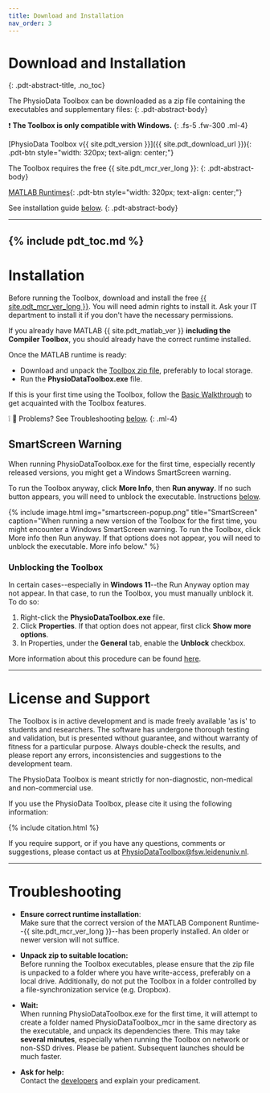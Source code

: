 ```yaml
---
title: Download and Installation
nav_order: 3
---
```


# Download and Installation
{: .pdt-abstract-title, .no_toc}

The PhysioData Toolbox can be downloaded as a zip file containing the executables and supplementary files:
{: .pdt-abstract-body}

❗ **The Toolbox is only compatible with Windows.**
{: .fs-5 .fw-300 .ml-4}

[PhysioData Toolbox v{{ site.pdt_version }}]({{ site.pdt_download_url }}){: .pdt-btn style="width: 320px; text-align: center;"}


The Toolbox requires the free {{ site.pdt_mcr_ver_long }}:
{: .pdt-abstract-body}

[MATLAB Runtimes](https://mathworks.com/products/compiler/matlab-runtime.html){: .pdt-btn style="width: 320px; text-align: center;"}

See installation guide [below](#installation).
{: .pdt-abstract-body}

---
{% include pdt_toc.md %}
---

# Installation #
Before running the Toolbox, download and install the free [{{ site.pdt_mcr_ver_long }}](https://nl.mathworks.com/products/compiler/matlab-runtime.html). You will need admin rights to install it. Ask your IT department to install it if you don't have the necessary permissions.

If you already have MATLAB {{ site.pdt_matlab_ver }} **including the Compiler Toolbox**, you should already have the correct runtime installed.

Once the MATLAB runtime is ready:
 - Download and unpack the [Toolbox zip file](#download-and-installation), preferably to local storage.
 - Run the **PhysioDataToolbox.exe** file.

If this is your first time using the Toolbox, follow the [Basic Walkthrough](.\tutorial\basics.html) to get acquainted with the Toolbox features.

❕ 🙁 Problems? See Troubleshooting [below](#troubleshooting).
{: .ml-4}

## SmartScreen Warning ##
When running PhysioDataToolbox.exe for the first time, especially recently released versions, you might get a Windows SmartScreen warning.

To run the Toolbox anyway, click **More Info**, then **Run anyway**. If no such button appears, you will need to unblock the executable. Instructions [below](#unblocking-the-toolbox).

{% include image.html
    img="smartscreen-popup.png"
    title="SmartScreen"
    caption="When running a new version of the Toolbox for the first time, you might encounter a Windows SmartScreen warning. To run the Toolbox, click More info then Run anyway. If that options does not appear, you will need to unblock the executable. More info below." %}

### Unblocking the Toolbox ###
In certain cases--especially in **Windows 11**--the Run Anyway option may not appear. In that case, to run the Toolbox, you must manually unblock it. To do so:
 1. Right-click the **PhysioDataToolbox.exe** file.
 2. Click **Properties**. If that option does not appear, first click **Show more options**.
 3. In Properties, under the **General** tab, enable the **Unblock** checkbox.

More information about this procedure can be found [here](https://www.elevenforum.com/t/unblock-file-downloaded-from-internet-in-windows-11.1125/).

---

# License and Support
The Toolbox is in active development and is made freely available 'as is' to students and researchers. The software has undergone thorough testing and validation, but is presented without guarantee, and without warranty of fitness for a particular purpose. Always double-check the results, and please report any errors, inconsistencies and suggestions to the development team.

The PhysioData Toolbox is meant strictly for non-diagnostic, non-medical and non-commercial use.

If you use the PhysioData Toolbox, please cite it using the following information:

{% include citation.html %}

If you require support, or if you have any questions, comments or suggestions, please contact us at [PhysioDataToolbox@fsw.leidenuniv.nl](mailto:PhysioDataToolbox@fsw.leidenuniv.nl).

---

# Troubleshooting

 - **Ensure correct runtime installation**:  
    Make sure that the correct version of the MATLAB Component Runtime--{{ site.pdt_mcr_ver_long }}--has been properly installed. An older or newer version will not suffice.

 - **Unpack zip to suitable location:**  
    Before running the Toolbox executables, please ensure that the zip file is unpacked to a folder where you have write-access, preferably on a local drive. Additionally, do not put the Toolbox in a folder controlled by a file-synchronization service (e.g. Dropbox).

 - **Wait:**  
    When running PhysioDataToolbox.exe for the first time, it will attempt to create a folder named PhysioDataToolbox_mcr in the same directory as the executable, and unpack its dependencies there. This may take **several minutes**, especially when running the Toolbox on network or non-SSD drives. Please be patient. Subsequent launches should be much faster.

 - **Ask for help:**  
    Contact the [developers](./about.html) and explain your predicament.